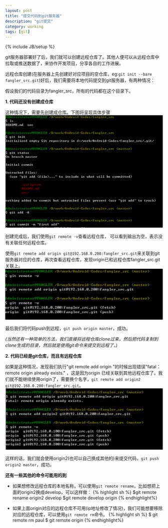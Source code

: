 ```yaml
---
layout: post
title: "提交代码到git服务器"
description: "git提交"
category: working
tags: [git]
---
```

{% include JB/setup %}

git服务器部署好了后，我们就可以创建远程仓库了。其他人便可以从远程仓库中拉取或推送数据了，来协作开发项目，分享各自的工作进展。

远程仓库创建(在服务器上先创建好对应项目的空仓库，eg:`git init --bare fangler_src.git`)好后，我们需要将本地代码提交到git服务器，有两种情况：

假设我们的代码目录为fangler_src，所有的代码都在这个目录下。

**1. 代码还没有创建成仓库**

这种情况下，需要先创建成仓库。下图将呈现具体步骤
![图片加载中...](/images/commit_to_git_server1.png)

创建完成后，我们使用`git remote -v`查看远程仓库， 可以看到输出为空，表示没有关联任何远程仓库。

使用`git remote add origin git@192.168.0.200:fangler_src.git`来关联到git服务器对应的仓库，再次查看远程仓库，发现origin已和远程仓库fangler_src.git关联上。
![图片加载中...](/images/commit_to_git_server2.png)

最后我们将代码push到远程，`git push origin master`，成功。

*(当然还有一种简单的方法，我们直接将远程仓库clone过来，然后把代码复制到clone生成的目录，然后就是使用git命令来提交到远程了。)*

**2. 代码已经是git仓库，而且有远程仓库**

如果是这种情况，发现我们执行"git remote add origin "的时候出现错误"fatal：remote origin already exists." ，这是因为origin 已经关联到其他远程仓库了。我们就不能继续使用origin了，需要换个名字，`git remote add origin2 git@192.168.0.200:fangler_src.git`。
![图片加载中...](/images/commit_to_git_server3.png)

这样的话，我们就会使用origin2(也可以自己换成其他的)来提交代码，`git push origin2 master`，成功。

**还有一些其他的命令可能用的到**

- 如果想修改远程仓库的本地名称，可以使用`git remote rename`，比如想把上面的origin2换成develop，可以这样做：
{% highlight sh %}
$git remote rename origin2 develop
$git remote
develop
origin
{% endhighlight%}

- 如果上面origin对应的远程仓库不可用(ip地址修改了情况)，我们可能想要移除对应的远程仓库，可以使用`git remote rm`命令。
{% highlight sh %}
$ git remote rm paul
$ git remote
origin
{% endhighlight%}

